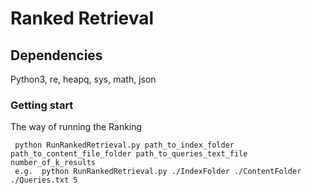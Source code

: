 # Ranked Retrieval

## Dependencies
Python3, re, heapq, sys, math, json

### Getting start
The way of running the Ranking
```
 python RunRankedRetrieval.py path_to_index_folder path_to_content_file_folder path_to_queries_text_file number_of_k_results
 e.g.  python RunRankedRetrieval.py ./IndexFolder ./ContentFolder ./Queries.txt 5
```
